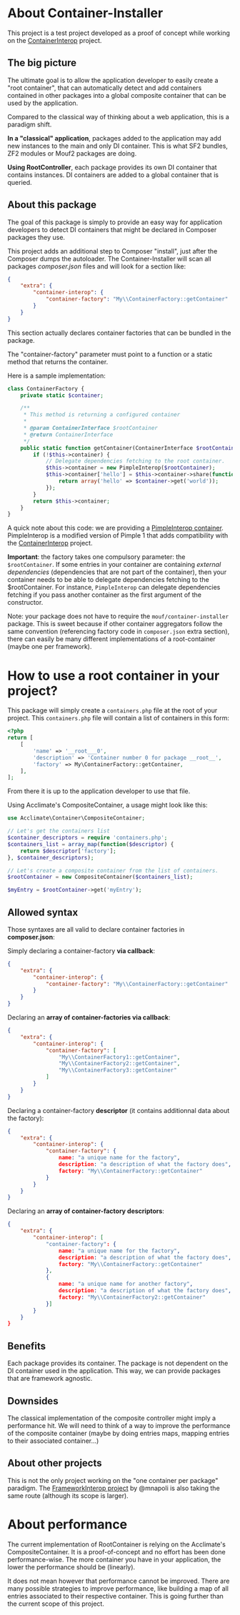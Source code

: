About Container-Installer
=========================

This project is a test project developed as a proof of concept while working on the [ContainerInterop](https://github.com/container-interop/container-interop/) project.

The big picture
---------------

The ultimate goal is to allow the application developer to easily create a "root container", 
that can automatically detect and add containers contained in other packages into a global 
composite container that can be used by the application.

Compared to the classical way of thinking about a web application, this is a paradigm shift.

**In a "classical" application**, packages added to the application may add new instances to the main and only DI container.
This is what SF2 bundles, ZF2 modules or Mouf2 packages are doing.

**Using RootController**, each package provides its own DI container that contains instances. DI containers are added
to a global container that is queried.

About this package
------------------

The goal of this package is simply to provide an easy way for application developers to detect DI containers that might
be declared in Composer packages they use.

This project adds an additional step to Composer "install", just after the Composer dumps the autoloader.
The Container-Installer will scan all packages *composer.json* files and will look for a section like:

```json
{
	"extra": {
		"container-interop": {
			"container-factory": "My\\ContainerFactory::getContainer"
		}
	}
}
```

This section actually declares container factories that can be bundled in the package.

The "container-factory" parameter must point to a function or a static method that returns the container.

Here is a sample implementation:

```php
class ContainerFactory {
	private static $container;

	/**
	 * This method is returning a configured container
	 *
	 * @param ContainerInterface $rootContainer
	 * @return ContainerInterface
	 */
	public static function getContainer(ContainerInterface $rootContainer) {
		if (!$this->container) {
			// Delegate dependencies fetching to the root container.
			$this->container = new PimpleInterop($rootContainer);
			$this->container['hello'] = $this->container->share(function(ContainerInterface $container) {
				return array('hello' => $container->get('world'));
			}); 
		}
		return $this->container;
	}
}
```

A quick note about this code: we are providing a [PimpleInterop container](https://github.com/moufmouf/pimple-interop).
PimpleInterop is a modified version of Pimple 1 that adds compatibility with the [ContainerInterop](https://github.com/container-interop/container-interop/) project.

**Important**: the factory takes one compulsory parameter: the `$rootContainer`. If some entries in your container are containing
*external dependencies* (dependencies that are not part of the container), then your container needs to be able
to delegate dependencies fetching to the $rootContainer. For instance, `PimpleInterop` can delegate dependencies fetching if
you pass another container as the first argument of the constructor.

Note: your package does not have to require the `mouf/container-installer` package. This is sweet because if 
other container aggregators follow the same convention (referencing factory code in `composer.json` extra section),
there can easily be many different implementations of a root-container (maybe one per framework). 



How to use a root container in your project?
============================================

This package will simply create a `containers.php` file at the root of your project.
This `containers.php` file will contain a list of containers in this form:

```php
<?php
return [
    [
        'name' => '__root___0',
        'description' => 'Container number 0 for package __root__',
        'factory' => My\ContainerFactory::getContainer,
    ],
];
```

From there it is up to the application developer to use that file.

Using Acclimate's CompositeContainer, a usage might look like this:

```php
use Acclimate\Container\CompositeContainer;

// Let's get the containers list
$container_descriptors = require 'containers.php';
$containers_list = array_map(function($descriptor) {
	return $descriptor['factory'];
}, $container_descriptors); 

// Let's create a composite container from the list of containers.
$rootContainer = new CompositeContainer($containers_list); 

$myEntry = $rootContainer->get('myEntry');
```

Allowed syntax
--------------
Those syntaxes are all valid to declare container factories in **composer.json**:

Simply declaring a container-factory **via callback**:

```json
{
	"extra": {
		"container-interop": {
			"container-factory": "My\\ContainerFactory::getContainer"
		}
	}
}
```

Declaring an **array of container-factories via callback**:

```json
{
	"extra": {
		"container-interop": {
			"container-factory": [
				"My\\ContainerFactory1::getContainer",
				"My\\ContainerFactory2::getContainer",
				"My\\ContainerFactory3::getContainer"
			]
		}
	}
}
```

Declaring a container-factory **descriptor** (it contains additionnal data about the factory):

```json
{
	"extra": {
		"container-interop": {
			"container-factory": {
				name: "a unique name for the factory",
				description: "a description of what the factory does",
				factory: "My\\ContainerFactory::getContainer"
			}
		}
	}
}
```

Declaring an **array of container-factory descriptors**:

```json
{
	"extra": {
		"container-interop": [
			"container-factory": {
				name: "a unique name for the factory",
				description: "a description of what the factory does",
				factory: "My\\ContainerFactory::getContainer"
			},
			{
				name: "a unique name for another factory",
				description: "a description of what the factory does",
				factory: "My\\ContainerFactory2::getContainer"
			}]
		}
	}
}
```


Benefits
--------
Each package provides its container. The package is not dependent on the DI container used in the application.
This way, we can provide packages that are framework agnostic.

Downsides
---------
The classical implementation of the composite controller might imply a performance hit. We will need to think of a way to 
improve the performance of the composite container (maybe by doing entries maps, mapping entries to their associated container...) 

About other projects
--------------------
This is not the only project working on the "one container per package" paradigm. The [FrameworkInterop project](https://github.com/mnapoli/framework-interop)
by @mnapoli is also taking the same route (although its scope is larger).

About performance
=================

The current implementation of RootContainer is relying on the Acclimate's CompositeContainer. It is 
a proof-of-concept and no effort has been done performance-wise.
The more container you have in your application, the lower the performance should be (linearly).

It does not mean however that performance cannot be improved. There are many possible strategies to improve performance,
like building a map of all entries associated to their respective container. This is going further than
the current scope of this project.
